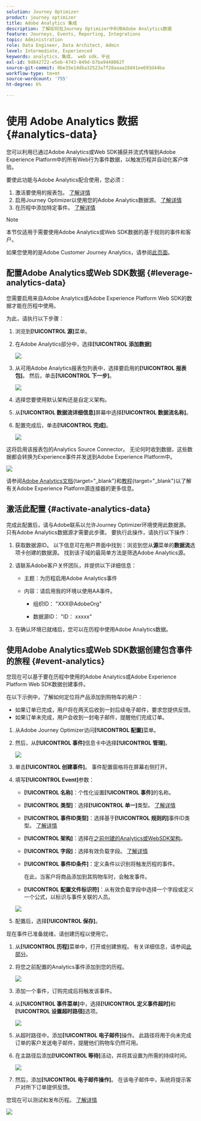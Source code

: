 ```yaml
---
solution: Journey Optimizer
product: journey optimizer
title: Adobe Analytics 集成
description: 了解如何在Journey Optimizer中利用Adobe Analytics数据
feature: Journeys, Events, Reporting, Integrations
topic: Administration
role: Data Engineer, Data Architect, Admin
level: Intermediate, Experienced
keywords: analytics，集成， web sdk，平台
exl-id: 9d842722-e5eb-4743-849d-b7ba9448062f
source-git-commit: 0be35e14dba32523a7f28aaaa28d41ee693d44ba
workflow-type: tm+mt
source-wordcount: '755'
ht-degree: 6%

---
```


# 使用 Adobe Analytics 数据 {#analytics-data}

您可以利用已通过Adobe Analytics或Web SDK捕获并流式传输到Adobe Experience Platform中的所有Web行为事件数据，以触发历程并自动化客户体验。

要使此功能与Adobe Analytics配合使用，您必须：

1. 激活要使用的报表包。 [了解详情](#leverage-analytics-data)
1. 启用Journey Optimizer以使用您的Adobe Analytics数据源。 [了解详情](#activate-analytics-data)
1. 在历程中添加特定事件。 [了解详情](#event-analytic)

>[!NOTE]
>
>本节仅适用于需要使用Adobe Analytics或Web SDK数据的基于规则的事件和客户。
> 
>如果您使用的是Adobe Customer Journey Analytics，请参阅[此页面](../reports/cja-ajo.md)。
>

## 配置Adobe Analytics或Web SDK数据 {#leverage-analytics-data}

您需要启用来自Adobe Analytics或Adobe Experience Platform Web SDK的数据才能在历程中使用。

为此，请执行以下步骤：

1. 浏览到&#x200B;**[!UICONTROL 源]**&#x200B;菜单。

1. 在Adobe Analytics部分中，选择&#x200B;**[!UICONTROL 添加数据]**

   ![](assets/ajo-aa_1.png)

1. 从可用Adobe Analytics报表包列表中，选择要启用的&#x200B;**[!UICONTROL 报表包]**。 然后，单击&#x200B;**[!UICONTROL 下一步]**。

   ![](assets/ajo-aa_2.png)

1. 选择您要使用默认架构还是自定义架构。

1. 从&#x200B;**[!UICONTROL 数据流详细信息]**&#x200B;屏幕中选择&#x200B;**[!UICONTROL 数据流名称]**。

1. 配置完成后，单击&#x200B;**[!UICONTROL 完成]**。

   ![](assets/ajo-aa_3.png)

这将启用该报表包的Analytics Source Connector。 无论何时收到数据，这些数据都会转换为Experience事件并发送到Adobe Experience Platform中。

![](assets/ajo-aa_4.png)

请参阅[Adobe Analytics文档](https://experienceleague.adobe.com/docs/experience-platform/sources/connectors/adobe-applications/analytics.html?lang=zh-Hans){target="_blank"}和[教程](https://experienceleague.adobe.com/docs/experience-platform/sources/ui-tutorials/create/adobe-applications/analytics.html?lang=zh-Hans){target="_blank"}以了解有关Adobe Experience Platform源连接器的更多信息。

## 激活此配置 {#activate-analytics-data}

完成此配置后，请与Adobe联系以允许Journey Optimizer环境使用此数据源。 只有Adobe Analytics数据源才需要此步骤。 要执行此操作，请执行以下操作：

1. 获取数据源ID。 以下信息可在用户界面中找到：浏览到您从&#x200B;**源**&#x200B;菜单的&#x200B;**数据流**&#x200B;选项卡创建的数据源。 找到该子域的最简单方法是筛选Adobe Analytics源。
1. 请联系Adobe客户关怀团队，并提供以下详细信息：

   * 主题：为历程启用Adobe Analytics事件

   * 内容：请启用我的环境以使用AA事件。

      * 组织ID： &quot;XXX@AdobeOrg&quot;

      * 数据源ID： &quot;ID： xxxxx&quot;

1. 在确认环境已就绪后，您可以在历程中使用Adobe Analytics数据。

## 使用Adobe Analytics或Web SDK数据创建包含事件的旅程 {#event-analytics}

您现在可以基于要在历程中使用的Adobe Analytics或Adobe Experience Platform Web SDK数据创建事件。

在以下示例中，了解如何定位将产品添加到购物车的用户：

* 如果订单已完成，用户将在两天后收到一封后续电子邮件，要求您提供反馈。
* 如果订单未完成，用户会收到一封电子邮件，提醒他们完成订单。

1. 从Adobe Journey Optimizer访问&#x200B;**[!UICONTROL 配置]**&#x200B;菜单。

1. 然后，从&#x200B;**[!UICONTROL 事件]**&#x200B;信息卡中选择&#x200B;**[!UICONTROL 管理]**。

   ![](assets/ajo-aa_5.png)

1. 单击&#x200B;**[!UICONTROL 创建事件]**。 事件配置窗格将在屏幕右侧打开。

1. 填写&#x200B;**[!UICONTROL Event]**&#x200B;参数：

   * **[!UICONTROL 名称]**：个性化设置&#x200B;**[!UICONTROL 事件]**&#x200B;的名称。
   * **[!UICONTROL 类型]**：选择&#x200B;**[!UICONTROL 单一]**&#x200B;类型。 [了解详情](../event/about-events.md)
   * **[!UICONTROL 事件ID类型]**：选择基于&#x200B;**[!UICONTROL 规则的]**&#x200B;事件ID类型。 [了解详情](../event/about-events.md#event-id-type)
   * **[!UICONTROL 架构]**：选择在[之前创建的Analytics或WebSDK架构](#leverage-analytics-data)。
   * **[!UICONTROL 字段]**：选择有效负载字段。 [了解详情](../event/about-creating.md#define-the-payload-fields)
   * **[!UICONTROL 事件ID条件]**：定义条件以识别将触发历程的事件。

     在此，当客户将商品添加到其购物车时，会触发事件。
   * **[!UICONTROL 配置文件标识符]**：从有效负载字段中选择一个字段或定义一个公式，以标识与事件关联的人员。

   ![](assets/ajo-aa_6.png)

1. 配置后，选择&#x200B;**[!UICONTROL 保存]**。

现在事件已准备就绪，请创建历程以使用它。

1. 从&#x200B;**[!UICONTROL 历程]**&#x200B;菜单中，打开或创建旅程。 有关详细信息，请参阅[此部分](../building-journeys/journey-gs.md)。

1. 将您之前配置的Analytics事件添加到您的历程。

   ![](assets/ajo-aa_8.png)

1. 添加一个事件，订购完成后将触发该事件。

1. 从&#x200B;**[!UICONTROL 事件菜单]**&#x200B;中，选择&#x200B;**[!UICONTROL 定义事件超时]**&#x200B;和&#x200B;**[!UICONTROL 设置超时路径]**&#x200B;选项。

   ![](assets/ajo-aa_9.png)

1. 从超时路径中，添加&#x200B;**[!UICONTROL 电子邮件]**&#x200B;操作。 此路径将用于向未完成订单的客户发送电子邮件，提醒他们购物车仍然可用。

1. 在主路径后添加&#x200B;**[!UICONTROL 等待]**&#x200B;活动，并将其设置为所需的持续时间。

   ![](assets/ajo-aa_10.png)

1. 然后，添加&#x200B;**[!UICONTROL 电子邮件操作]**。 在该电子邮件中，系统将提示客户对所下订单提供反馈。

您现在可以测试和发布历程。 [了解详情](../building-journeys/publishing-the-journey.md)

![](assets/ajo-aa_7.png)

